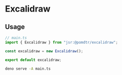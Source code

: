 # Excalidraw

## Usage

```ts
// main.ts
import { Excalidraw } from "jsr:@pomdtr/excalidraw";

const excalidraw = new Excalidraw();

export default excalidraw;
```

```sh
deno serve -A main.ts
```
